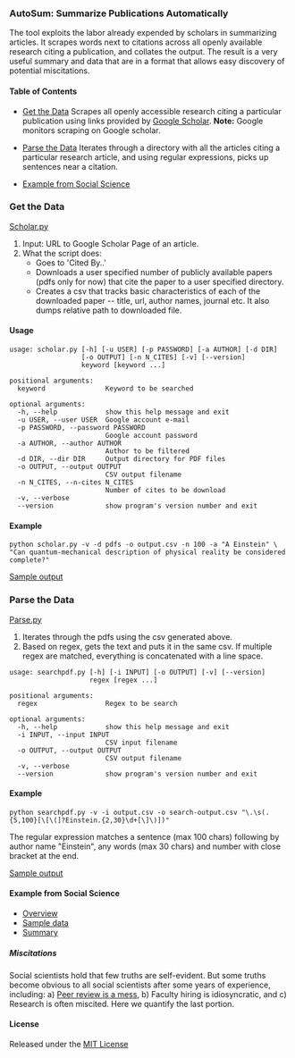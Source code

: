 ### AutoSum: Summarize Publications Automatically

The tool exploits the labor already expended by scholars in summarizing articles. It scrapes words next to citations across all openly available research citing a publication, and collates the output. The result is a very useful summary and data that are in a format that allows easy discovery of potential miscitations. 

#### Table of Contents

* [Get the Data](#get-the-data)
  Scrapes all openly accessible research citing a particular publication using links provided by [Google Scholar](https://scholar.google.com).
  **Note:** Google monitors scraping on Google scholar. 

* [Parse the Data](#parse-the-data)
  Iterates through a directory with all the articles citing a particular research article, and using regular expressions, picks up sentences near a citation.

* [Example from Social Science](#example-from-social-science)
 
### Get the Data

[Scholar.py](scripts/scholar.py)  

1. Input: URL to Google Scholar Page of an article.
2. What the script does:
   * Goes to 'Cited By..'
   * Downloads a user specified number of publicly available papers (pdfs only for now) that cite the paper to a user specified directory. 
   * Creates a csv that tracks basic characteristics of each of the downloaded paper -- title, url, author names, journal etc. It also dumps relative path to downloaded file.

#### Usage

```
usage: scholar.py [-h] [-u USER] [-p PASSWORD] [-a AUTHOR] [-d DIR]
                  [-o OUTPUT] [-n N_CITES] [-v] [--version]
                  keyword [keyword ...]

positional arguments:
  keyword               Keyword to be searched

optional arguments:
  -h, --help            show this help message and exit
  -u USER, --user USER  Google account e-mail
  -p PASSWORD, --password PASSWORD
                        Google account password
  -a AUTHOR, --author AUTHOR
                        Author to be filtered
  -d DIR, --dir DIR     Output directory for PDF files
  -o OUTPUT, --output OUTPUT
                        CSV output filename
  -n N_CITES, --n-cites N_CITES
                        Number of cites to be download
  -v, --verbose
  --version             show program's version number and exit
```

#### Example

```
python scholar.py -v -d pdfs -o output.csv -n 100 -a "A Einstein" \
"Can quantum-mechanical description of physical reality be considered complete?"
```

[Sample output](testout/einstein_search_200.csv)

### Parse the Data 

[Parse.py](scripts/parse.py)

1. Iterates through the pdfs using the csv generated above. 
2. Based on regex, gets the text and puts it in the same csv. If multiple regex are matched, everything is concatenated with a line space.

```
usage: searchpdf.py [-h] [-i INPUT] [-o OUTPUT] [-v] [--version]
                    regex [regex ...]

positional arguments:
  regex                 Regex to be search

optional arguments:
  -h, --help            show this help message and exit
  -i INPUT, --input INPUT
                        CSV input filename
  -o OUTPUT, --output OUTPUT
                        CSV output filename
  -v, --verbose
  --version             show program's version number and exit
```

#### Example

```
python searchpdf.py -v -i output.csv -o search-output.csv "\.\s(.{5,100}[\[\(]?Einstein.{2,30}\d+[\]\)])"
```

The regular expression matches a sentence (max 100 chars) following by author name "Einstein", any words (max 30 chars) and number with close bracket at the end.

[Sample output](testout/einstein_cites_100.csv)

#### Example from Social Science

* [Overview](social_science_citations.md)
* [Sample data](testdat/)
* [Summary](testout/iyengar_et_al.csv)

##### Miscitations

Social scientists hold that few truths are self-evident. But some truths become obvious to all social scientists after some years of experience, including: a) [Peer review is a mess](http://gbytes.gsood.com/2015/07/24/reviewing-the-peer-review-with-reviews-as-data/), b) Faculty hiring is idiosyncratic, and c) Research is often miscited. Here we quantify the last portion.  


#### License

Released under the [MIT License](License.md)